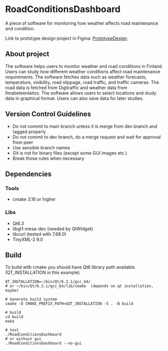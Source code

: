 # RoadConditionsDashboard

A piece of software for monitoring how weather affects road maintenance and condition.

Link to prototype design project in Figma:
[PrototypeDesign](https://www.figma.com/file/A3VuGjqxbROXrJS2WUY8wV/UI-Proto-0.1)


## About project

The software helps users to monitor weather and road conditions in Finland. Users can study how different weather conditions affect road maintenance requirements. The software fetches data such as weather forecasts, temperature, visibility, road slippage, road traffic, and traffic cameras. The road data is fetched from Digitraffic and weather data from Ilmatieteenlaitos. The software allows users to select locations and study data in graphical format. Users can also save data for later studies.

## Version Control Guidelines

* Do not commit to main branch unless it is merge from dev branch and tagged properly
* Do not commit to dev branch, do a merge request and wait for approval from peer
* Use sensible branch names
* Git is not for binary files (except some GUI images etc.)
* Break those rules when necessary

## Dependencies
### Tools

* cmake 3.16 or higher

### Libs

* Qt6.3
* libgl1-mesa-dev (needed by QtWidget)
* libcurl (tested with 7.68.0)
* TinyXML-2 9.0

## Build
To build with cmake you should have Qt6 library path available. (QT_INSTALLATION in this example)

```
QT_INSTALLATION=~/bin/Qt/6.3.1/gcc_64/
# or ~/bin/Qt/6.3.1/gcc_64/lib/cmake  (depends on qt installation, maybe)

# Generate build system
cmake -D CMAKE_PREFIX_PATH=$QT_INSTALLATION -S . -B build

# build
cd build
make

# test
./RoadConditionsDashboard
# or without gui
./RoadConditionsDashboard --no-gui
```

